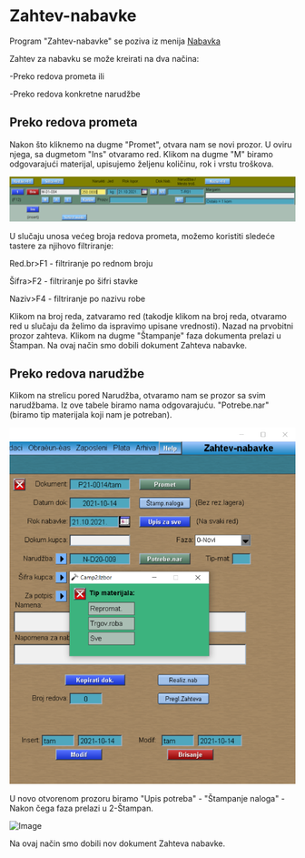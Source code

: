 # Zahtev-nabavke

Program "Zahtev-nabavke" se poziva iz menija [Nabavka](../p11_sr.md)




Zahtev za nabavku se može kreirati na dva načina:

-Preko redova prometa ili

-Preko redova konkretne narudžbe

## Preko redova prometa

Nakon što kliknemo na dugme "Promet", otvara nam se novi prozor. U oviru njega, sa dugmetom "Ins" otvaramo red. Klikom na dugme "M" biramo odgovarajući materijal, upisujemo željenu količinu, rok i vrstu troškova.

![Image](promet_zn_01.png)

U slučaju unosa većeg broja redova prometa, možemo koristiti sledeće tastere za njihovo filtriranje:

Red.br>F1 - filtriranje po rednom broju

Šifra>F2 - filtriranje po šifri stavke

Naziv>F4 - filtriranje po nazivu robe

 Klikom na broj reda, zatvaramo red (takodje klikom na broj reda, otvaramo red u slučaju da želimo da ispravimo upisane vrednosti). Nazad na prvobitni prozor zahteva. Klikom na dugme "Štampanje" faza dokumenta prelazi u Štampan. Na ovaj način smo dobili dokument Zahteva nabavke.

## Preko redova narudžbe

Klikom na strelicu pored Narudžba, otvaramo nam se prozor sa svim narudžbama. Iz ove tabele biramo nama odgovarajuću. "Potrebe.nar" (biramo tip materijala koji nam je potreban). 

![Image](tip_mat_zn_02.png)


U novo otvorenom prozoru biramo
"Upis potreba" -  "Štampanje naloga" - Nakon čega faza prelazi u 2-Štampan. 

![Image](štampan_zn_03.png)


Na ovaj način smo dobili nov dokument Zahteva nabavke.